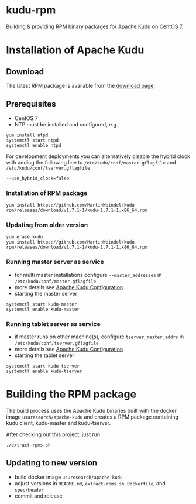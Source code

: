 # kudu-rpm
Building & providing RPM binary packages for Apache Kudu on CentOS 7.

# Installation of Apache Kudu
## Download
The latest RPM package is available from the [download page](https://github.com/MartinWeindel/kudu-rpm/wiki/Download).

## Prerequisites
- CentOS 7
- NTP must be installed and configured, e.g.
```
yum install ntpd
systemctl start ntpd
systemctl enable ntpd
```

For development deployments you can alternatively disable the hybrid clock with adding the following
line to `/etc/kudu/conf/master.gflagfile` and `/etc/kudu/conf/tserver.gflagfile`
```
--use_hybrid_clock=false
```

### Installation of RPM package
```
yum install https://github.com/MartinWeindel/kudu-rpm/releases/download/v1.7.1-1/kudu-1.7.1-1.x86_64.rpm
```

### Updating from older version
```
yum erase kudu
yum install https://github.com/MartinWeindel/kudu-rpm/releases/download/v1.7.1-1/kudu-1.7.1-1.x86_64.rpm
```

### Running master server as service
- for multi master installations configure `--master_addresses` in `/etc/kudu/conf/master.gflagfile`
- more details see [Apache Kudu Configuration](http://kudu.apache.org/docs/configuration.html)
- starting the master server
```
systemctl start kudu-master
systemctl enable kudu-master
```

### Running tablet server as service
- if master runs on other machine(s), configure `tserver_master_addrs` in `/etc/kudu/conf/tserver.gflagfile`
- more details see [Apache Kudu Configuration](http://kudu.apache.org/docs/configuration.html)
- starting the tablet server
```
systemctl start kudu-tserver
systemctl enable kudu-tserver
```

# Building the RPM package
The build process uses the Apache Kudu binaries built with the docker image `usuresearch/apache-kudu`
and creates a RPM package containing kudu client, kudu-master and kudu-tserver.

After checking out this project, just run
```
./extract-rpms.sh
```

## Updating to new version
- build docker image `usuresearch/apache-kudu`
- adjust versions in `README.md`, `extract-rpms.sh`, `Dockerfile`, and `spec/header`
- commit and release

